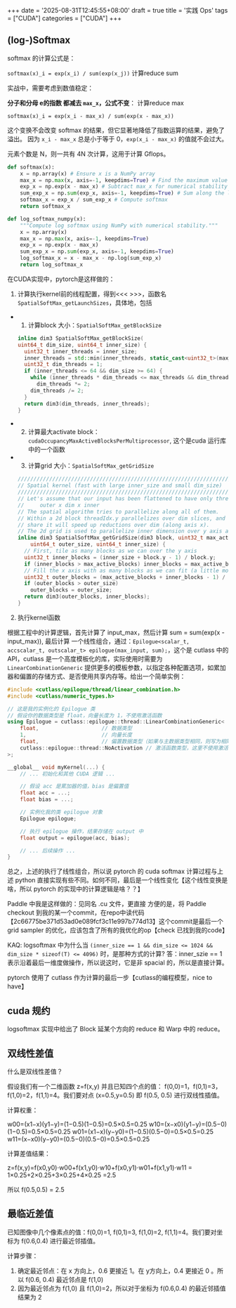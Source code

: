 +++
date = '2025-08-31T12:45:55+08:00'
draft = true
title = '实践 Ops'
tags = ["CUDA"]
categories = ["CUDA"]
+++



## (log-)Softmax

softmax 的计算公式是：

`softmax(x)_i = exp(x_i) / sum(exp(x_j))`  计算reduce sum

实战中，需要考虑到数值稳定：

**分子和分母 e的指数 都减去 `max_x`，公式不变**： 计算reduce max

`softmax(x)_i = exp(x_i - max_x) / sum(exp(x - max_x))`  

这个变换不会改变 softmax 的结果，但它显著地降低了指数运算的结果，避免了溢出。 因为 `x_i - max_x` 总是小于等于 0，`exp(x_i - max_x)` 的值就不会过大。

元素个数是 N，则一共有 4N 次计算，这用于计算 Gflops。

~~~py
def softmax(x):
    x = np.array(x) # Ensure x is a NumPy array
    max_x = np.max(x, axis=-1, keepdims=True) # Find the maximum value along the last axis
    exp_x = np.exp(x - max_x) # Subtract max_x for numerical stability
    sum_exp_x = np.sum(exp_x, axis=-1, keepdims=True) # Sum along the last axis
    softmax_x = exp_x / sum_exp_x # Compute softmax
    return softmax_x

def log_softmax_numpy(x):
    """Compute log softmax using NumPy with numerical stability."""
    x = np.array(x)
    max_x = np.max(x, axis=-1, keepdims=True)
    exp_x = np.exp(x - max_x)
    sum_exp_x = np.sum(exp_x, axis=-1, keepdims=True)
    log_softmax_x = x - max_x - np.log(sum_exp_x)
    return log_softmax_x
~~~

在CUDA实现中，pytorch是这样做的：

1. 计算执行kernel前的线程配置，得到<<< >>>，函数名 `SpatialSoftMax_getLaunchSizes`，具体地，包括

  - 1. 计算block 大小：`SpatialSoftMax_getBlockSize`
    ~~~cpp
    inline dim3 SpatialSoftMax_getBlockSize(
    uint64_t dim_size, uint64_t inner_size) {
      uint32_t inner_threads = inner_size;
      inner_threads = std::min(inner_threads, static_cast<uint32_t>(max_threads));
      uint32_t dim_threads = 1;
      if (inner_threads <= 64 && dim_size >= 64) {
        while (inner_threads * dim_threads <= max_threads && dim_threads <= dim_size)
          dim_threads *= 2;
        dim_threads /= 2;
      }
      return dim3(dim_threads, inner_threads);
    }
    ~~~

  - 2. 计算最大activate block：`cudaOccupancyMaxActiveBlocksPerMultiprocessor`, 这个是cuda 运行库中的一个函数

  - 3. 计算grid 大小：`SpatialSoftMax_getGridSize`

    ~~~cpp
    ////////////////////////////////////////////////////////////////////////////////
    // Spatial kernel (fast with large inner_size and small dim_size)
    ////////////////////////////////////////////////////////////////////////////////
    // Let's assume that our input has been flattened to have only three dimension:
    //     outer x dim x inner
    // The spatial algorithm tries to parallelize along all of them.
    // Within a 2d block threadIdx.y parallelizes over dim slices, and threads that
    // share it will speed up reductions over dim (along axis x).
    // The 2d grid is used to parallelize inner dimension over y axis and outer over x.
    inline dim3 SpatialSoftMax_getGridSize(dim3 block, uint32_t max_active_blocks,
        uint64_t outer_size, uint64_t inner_size) {
      // First, tile as many blocks as we can over the y axis
      uint32_t inner_blocks = (inner_size + block.y - 1) / block.y;
      if (inner_blocks > max_active_blocks) inner_blocks = max_active_blocks;
      // Fill the x axis with as many blocks as we can fit (a little more is ok too)
      uint32_t outer_blocks = (max_active_blocks + inner_blocks - 1) / inner_blocks;
      if (outer_blocks > outer_size)
        outer_blocks = outer_size;
      return dim3(outer_blocks, inner_blocks);
    }
    ~~~

2. 执行kernel函数

  根据工程中的计算逻辑，首先计算了 input_max，然后计算 sum = sum(exp(x - input_max)), 最后计算 一个线性组合，通过：`Epilogue<scalar_t, accscalar_t, outscalar_t> epilogue(max_input, sum);`，这个是 cutlass 中的 API，cutlass 是一个高度模板化的库，实际使用时需要为 `LinearCombinationGeneric` 提供更多的模板参数，以指定各种配置选项，如累加器和偏置的存储方式、是否使用共享内存等。给出一个简单实例：

  ~~~cpp
  #include <cutlass/epilogue/thread/linear_combination.h>
  #include <cutlass/numeric_types.h>

  // 这是我的实例化的 Epilogue 类
  // 假设你的数据类型是 float，向量长度为 1，不使用激活函数
  using Epilogue = cutlass::epilogue::thread::LinearCombinationGeneric<
      float,                    // 数据类型
      1,                        // 向量长度
      float,                    // 偏置数据类型（如果与主数据类型相同，则写为相同类型）
      cutlass::epilogue::thread::NoActivation // 激活函数类型，这里不使用激活函数
  >;

  __global__ void myKernel(...) {
      // ... 初始化和其他 CUDA 逻辑 ...

      // 假设 acc 是累加器的值，bias 是偏置值
      float acc = ...;
      float bias = ...;

      // 实例化我的类 epilogue 对象
      Epilogue epilogue;

      // 执行 epilogue 操作，结果存储在 output 中
      float output = epilogue(acc, bias);

      // ... 后续操作 ...
  }
  ~~~

  总之，上述的执行了线性组合，所以说 pytorch 的 cuda softmax 计算过程与上述 python 直接实现有些不同。如何不同，最后是一个线性变化【这个线性变换是啥，所以 pytorch 的实现中的计算逻辑是啥？？】


Paddle 中我是这样做的：见同名 .cu 文件，更直接 方便的是，将 Paddle checkout 到我的某一个commit，在repo中读代码 【2c66775be371d53ad0e089fcf3c11e997b774d13】这个commit是最后一个 grid sampler 的优化，应该包含了所有的我优化的op【check 已找到我的code】

KAQ: logsoftmax 中为什么当 `(inner_size == 1 && dim_size <= 1024 && dim_size * sizeof(T) <= 4096)` 时，是那种方式的计算?
答：inner_szie == 1 表示沿着最后一维度做操作，所以说这时，它是非 spacial 的，所以是直接计算。

pytorch 使用了 cutlass 作为计算的最后一步【cutlass的编程模型，nice to have】

## cuda 规约

logsoftmax 实现中给出了 Block 延某个方向的 reduce 和 Warp 中的 reduce。

## 双线性差值

什么是双线性差值？

假设我们有一个二维函数 z=f(x,y) 并且已知四个点的值：
f(0,0)=1，f(0,1)=3，f(1,0)=2，f(1,1)=4。我们要对点 (x=0.5,y=0.5) 即 f(0.5, 0.5) 进行双线性插值。

计算权重：

w00=(x1−x)(y1−y)=(1−0.5)(1−0.5)=0.5×0.5=0.25
w10=(x−x0)(y1−y)=(0.5−0)(1−0.5)=0.5×0.5=0.25
w01=(x1−x)(y−y0)=(1−0.5)(0.5−0)=0.5×0.5=0.25
w11=(x−x0)(y−y0)=(0.5−0)(0.5−0)=0.5×0.5=0.25

计算差值结果：

z=f(x,y)=f(x0,y0)⋅w00+f(x1,y0)⋅w10+f(x0,y1)⋅w01+f(x1,y1)⋅w11 = 1×0.25+2×0.25+3×0.25+4×0.25 =2.5

所以 f(0.5,0.5) = 2.5


## 最临近差值

已知图像中几个像素点的值：f(0,0)=1, f(0,1)=3, f(1,0)=2, f(1,1)=4。我们要对坐标为 f(0.6,0.4) 进行最近邻插值。

计算步骤：

1. 确定最近邻点：在 x 方向上，0.6 更接近 1。在 y方向上，0.4 更接近 0 。所以 f(0.6, 0.4) 最近邻点是 f(1,0)
2. 因为最近邻点为 f(1,0) 且 f(1,0)=2，所以对于坐标为 f(0.6,0.4) 的最近邻插值结果为 2

